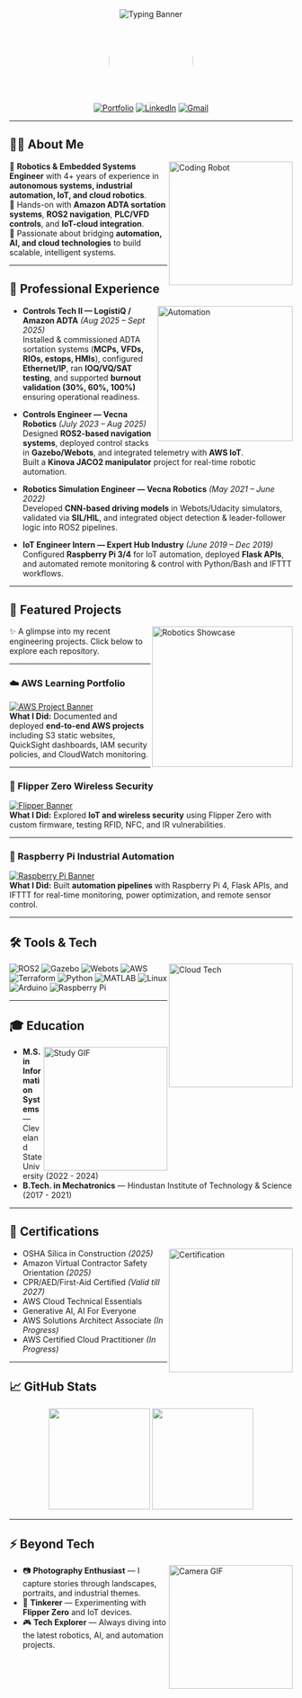 <!-- Banner Section -->
<div align="center">
  <img src="https://readme-typing-svg.herokuapp.com?font=Orbitron&size=35&duration=2800&pause=1000&color=00cfc8&center=true&vCenter=true&width=700&height=70&lines=Sai+Charan+Pasupuleti;Robotics+%7C+Controls+%7C+IoT+%7C+Cloud" alt="Typing Banner" />
</div>

<!-- Profile Picture -->
<div align="center">
  <img src="assets/profile.png" width="150" style="border-radius:50%;" />
</div>

<!-- Badges -->
<div align="center">
  <a href="https://psaicharan921.github.io/"><img src="https://img.shields.io/badge/Portfolio-Visit-137dc5?style=for-the-badge&logo=github&logoColor=white" alt="Portfolio"/></a>
  <a href="https://www.linkedin.com/in/saicharanpasupuleti/"><img src="https://img.shields.io/badge/LinkedIn-Connect-0a66c2?style=for-the-badge&logo=linkedin&logoColor=white" alt="LinkedIn"/></a>
  <a href="mailto:saicharanpasupuleti8@gmail.com"><img src="https://img.shields.io/badge/Email-Contact-EA4335?style=for-the-badge&logo=gmail&logoColor=white" alt="Gmail"/></a>
</div>

---

## 👨‍💻 About Me
<img align="right" alt="Coding Robot" width="220" src="https://media.giphy.com/media/bGgsc5mWoryfgKBx1u/giphy.gif"/>

🔹 **Robotics & Embedded Systems Engineer** with 4+ years of experience in **autonomous systems, industrial automation, IoT, and cloud robotics**.  
🔹 Hands-on with **Amazon ADTA sortation systems**, **ROS2 navigation**, **PLC/VFD controls**, and **IoT-cloud integration**.  
🔹 Passionate about bridging **automation, AI, and cloud technologies** to build scalable, intelligent systems.  

---

## 🏢 Professional Experience
<img align="right" alt="Automation" width="240" src="https://media.giphy.com/media/coxQHKASG60HrHtvkt/giphy.gif"/>

- **Controls Tech II — LogistiQ / Amazon ADTA** *(Aug 2025 – Sept 2025)*  
  Installed & commissioned ADTA sortation systems (**MCPs, VFDs, RIOs, estops, HMIs**), configured **Ethernet/IP**, ran **IOQ/VQ/SAT testing**, and supported **burnout validation (30%, 60%, 100%)** ensuring operational readiness.  

- **Controls Engineer — Vecna Robotics** *(July 2023 – Aug 2025)*  
  Designed **ROS2-based navigation systems**, deployed control stacks in **Gazebo/Webots**, and integrated telemetry with **AWS IoT**.  
  Built a **Kinova JACO2 manipulator** project for real-time robotic automation.  

- **Robotics Simulation Engineer — Vecna Robotics** *(May 2021 – June 2022)*  
  Developed **CNN-based driving models** in Webots/Udacity simulators, validated via **SIL/HIL**, and integrated object detection & leader-follower logic into ROS2 pipelines.  

- **IoT Engineer Intern — Expert Hub Industry** *(June 2019 – Dec 2019)*  
  Configured **Raspberry Pi 3/4** for IoT automation, deployed **Flask APIs**, and automated remote monitoring & control with Python/Bash and IFTTT workflows.  

---

## 🚀 Featured Projects
<img align="right" alt="Robotics Showcase" width="250" src="https://media.giphy.com/media/L8K62iTDkzGX6/giphy.gif"/>

✨ A glimpse into my recent engineering projects. Click below to explore each repository.  

---

### ☁️ AWS Learning Portfolio  
[![AWS Project Banner](https://user-images.githubusercontent.com/74038190/225813708-98b745f2-7d22-48cf-9150-083f1b00d6c9.gif)](https://github.com/psaicharan921/aws-learning-portfolio)  
**What I Did:** Documented and deployed **end-to-end AWS projects** including S3 static websites, QuickSight dashboards, IAM security policies, and CloudWatch monitoring.  

---

### 🔐 Flipper Zero Wireless Security  
[![Flipper Banner](https://media.giphy.com/media/v1.Y2lkPTc5MGI3NjExMGVwYmpueW00Zmxub3p5enR6NTNvZTgyaHdheXBnMnB0N3p6ZHBycSZlcD12MV9naWZzX3NlYXJjaCZjdD1n/j6NaTTkaqWS6RoV3qt/giphy.gif)](https://github.com/psaicharan921/flipper-zero-security)  
**What I Did:** Explored **IoT and wireless security** using Flipper Zero with custom firmware, testing RFID, NFC, and IR vulnerabilities.  

---

### 📡 Raspberry Pi Industrial Automation  
[![Raspberry Pi Banner](https://media.giphy.com/media/v1.Y2lkPTc5MGI3NjExMGVwYmpueW00Zmxub3p5enR6NTNvZTgyaHdheXBnMnB0N3p6ZHBycSZlcD12MV9naWZzX3NlYXJjaCZjdD1n/26gR2qGRnxxXAvhBu/giphy.gif)](https://github.com/psaicharan921/pi-industrial-automation)  
**What I Did:** Built **automation pipelines** with Raspberry Pi 4, Flask APIs, and IFTTT for real-time monitoring, power optimization, and remote sensor control.  

---

## 🛠️ Tools & Tech
<img align="right" alt="Cloud Tech" width="220" src="https://media.giphy.com/media/qgQUggAC3Pfv687qPC/giphy.gif"/>

![ROS2](https://img.shields.io/badge/ROS2-22314E?style=flat&logo=ros&logoColor=white)
![Gazebo](https://img.shields.io/badge/Gazebo-808080?style=flat&logo=ros&logoColor=white)
![Webots](https://img.shields.io/badge/Webots-22314E?style=flat&logo=ros&logoColor=white)
![AWS](https://img.shields.io/badge/AWS-FF9900?style=flat&logo=amazon-aws&logoColor=white)
![Terraform](https://img.shields.io/badge/Terraform-5C4EE5?style=flat&logo=terraform&logoColor=white)
![Python](https://img.shields.io/badge/Python-3670A0?style=flat&logo=python&logoColor=white)
![MATLAB](https://img.shields.io/badge/MATLAB-0076A8?style=flat&logo=mathworks&logoColor=white)
![Linux](https://img.shields.io/badge/Linux-FCC624?style=flat&logo=linux&logoColor=black)
![Arduino](https://img.shields.io/badge/Arduino-00979D?style=flat&logo=arduino&logoColor=white)
![Raspberry Pi](https://img.shields.io/badge/Raspberry%20Pi-C51A4A?style=flat&logo=raspberry-pi&logoColor=white)

---

## 🎓 Education
<img align="right" alt="Study GIF" width="220" src="https://media.giphy.com/media/26AHONQ79FdWZhAI0/giphy.gif"/>

- **M.S. in Information Systems** — Cleveland State University (2022 - 2024)  
- **B.Tech. in Mechatronics** — Hindustan Institute of Technology & Science (2017 - 2021)  

---

## 📜 Certifications
<img align="right" alt="Certification" width="220" src="https://media4.giphy.com/media/v1.Y2lkPTc5MGI3NjExN3p0Y2M2ajByamVneDFrZXM3empkdmQ4Y3Y0NHB4Y2wzeWE1ZDZiZiZlcD12MV9pbnRlcm5hbF9naWZfYnlfaWQmY3Q9Zw/9lnR3gpBHF5YUCwfn2/giphy.gif"/>

- OSHA Silica in Construction *(2025)*  
- Amazon Virtual Contractor Safety Orientation *(2025)*  
- CPR/AED/First-Aid Certified *(Valid till 2027)*  
- AWS Cloud Technical Essentials  
- Generative AI, AI For Everyone  
- AWS Solutions Architect Associate *(In Progress)*  
- AWS Certified Cloud Practitioner *(In Progress)*  

---

## 📈 GitHub Stats
<div align="center">
  <img src="https://github-readme-stats.vercel.app/api?username=psaicharan921&show_icons=true&theme=tokyonight&count_private=true&hide_border=true" height="180">
  <img src="https://github-readme-streak-stats.herokuapp.com/?user=psaicharan921&theme=tokyonight&hide_border=true" height="180">
</div>

---

## ⚡ Beyond Tech
<img align="right" alt="Camera GIF" width="220" src="https://media.giphy.com/media/xT0Gqn9yuw8hnPGn5K/giphy.gif"/>

- 📷 **Photography Enthusiast** — I capture stories through landscapes, portraits, and industrial themes.  
- 🔧 **Tinkerer** — Experimenting with **Flipper Zero** and IoT devices.  
- 🎮 **Tech Explorer** — Always diving into the latest robotics, AI, and automation projects.  
